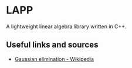 
# LAPP

A lightweight linear algebra library written in C++.

## Useful links and sources

* [Gaussian elimination - Wikipedia](https://en.wikipedia.org/wiki/Gaussian_elimination)
